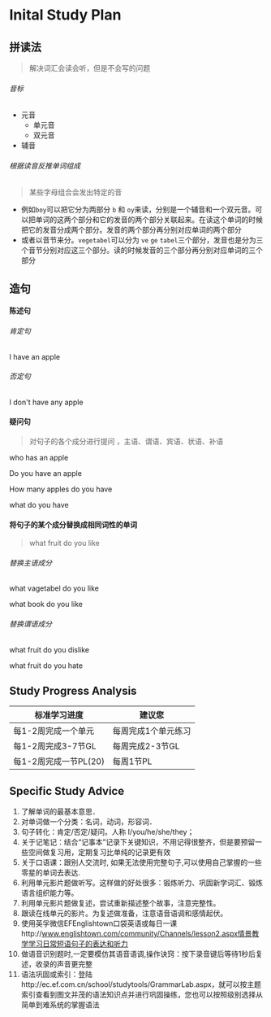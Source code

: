 # Inital Study Plan

## 拼读法

>  解决词汇会读会听，但是不会写的问题

###### 音标

- 元音
  - 单元音
  - 双元音
- 辅音

###### 根据读音反推单词组成

> 某些字母组合会发出特定的音

- 例如`boy`可以把它分为两部分 `b` 和 `oy`来读，分别是一个辅音和一个双元音。可以把单词的这两个部分和它的发音的两个部分关联起来。在读这个单词的时候把它的发音分成两个部分。发音的两个部分再分别对应单词的两个部分
- 或者以音节来分。`vegetabel`可以分为 `ve` `ge` `tabel`三个部分，发音也是分为三个音节分别对应这三个部分。读的时候发音的三个部分再分别对应单词的三个部分

## 造句

#### 陈述句

###### 肯定句

I have an apple

###### 否定句

I don't have any apple

#### 疑问句

> 对句子的各个成分进行提问 ，主语、谓语、宾语、状语、补语

who has an apple

Do you have an apple

How many  apples do you have 

what do you have

#### 将句子的某个成分替换成相同词性的单词

> what fruit do you like

###### 替换主语成分

what vagetabel do you like

what book do you like

###### 替换谓语成分

what fruit do you dislike

what fruit do you hate

## Study  Progress Analysis

| **标准学习进度**      | **建议您**          |
| --------------------- | ------------------- |
| 每1-2周完成一个单元   | 每周完成1个单元练习 |
| 每1-2周完成3-7节GL    | 每周完成2-3节GL     |
| 每1-2周完成一节PL(20) | 每周1节PL           |

## Specific Study Advice

1. 了解单词的最基本意思．
2. 对单词做一个分类：名词，动词，形容词．
3. 句子转化：肯定/否定/疑问。人称 I/you/he/she/they；
4. 关于记笔记：结合“记事本”记录下关键知识，不用记得很整齐，但是要预留一些空间做复习用，定期复习比单纯的记录更有效
5. 关于口语课：跟别人交流时, 如果无法使用完整句子,可以使用自己掌握的一些零星的单词去表达.
6. 利用单元影片题做听写。这样做的好处很多：锻炼听力、巩固新学词汇、锻炼语言组织能力等。
7. 利用单元影片题做复述，尝试重新描述整个故事，注意完整性。
8. 跟读在线单元的影片。为复述做准备，注意语音语调和感情起伏。
9. 使用英孚微信EFEnglishtown口袋英语或每日一课http://www.englishtown.com/community/Channels/lesson2.aspx情景教学学习日常短语句子的表达和听力
10. 做语音识别题时,一定要模仿其语音语调,操作诀窍：按下录音键后等待1秒后复述，收录的声音更完整
11. 语法巩固或索引：登陆http://ec.ef.com.cn/school/studytools/GrammarLab.aspx，就可以按主题索引查看到图文并茂的语法知识点并进行巩固操练，您也可以按照级别选择从简单到难系统的掌握语法 